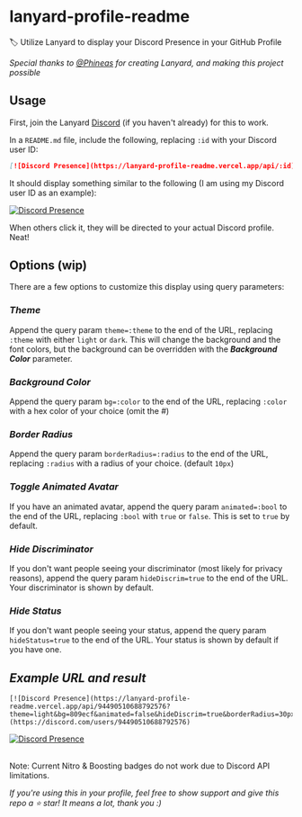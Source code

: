 <!-- markdownlint-disable -->
# lanyard-profile-readme

🏷️ Utilize Lanyard to display your Discord Presence in your GitHub Profile

_Special thanks to [@Phineas](https://github.com/Phineas/) for creating Lanyard, and making this project possible_

## Usage

First, join the Lanyard [Discord](https://discord.com/invite/WScAm7vNGF) (if you haven't already) for this to work.

In a `README.md` file, include the following, replacing `:id` with your Discord user ID:

```md
[![Discord Presence](https://lanyard-profile-readme.vercel.app/api/:id)](https://discord.com/users/:id)
```

It should display something similar to the following (I am using my Discord user ID as an example):

[![Discord Presence](https://lanyard-profile-readme.vercel.app/api/705665813994012695)](https://discord.com/users/705665813994012695)

When others click it, they will be directed to your actual Discord profile. Neat!

## Options (wip)

There are a few options to customize this display using query parameters:

### ___Theme___

Append the query param `theme=:theme` to the end of the URL, replacing `:theme` with either `light` or `dark`. This will change the background and the font colors, but the background can be overridden with the ___Background Color___ parameter.

### ___Background Color___

Append the query param `bg=:color` to the end of the URL, replacing `:color` with a hex color of your choice (omit the #)

### ___Border Radius___

Append the query param `borderRadius=:radius` to the end of the URL, replacing `:radius` with a radius of your choice. (default `10px`)

### ___Toggle Animated Avatar___

If you have an animated avatar, append the query param `animated=:bool` to the end of the URL, replacing `:bool` with `true` or `false`. This is set to `true` by default.

### ___Hide Discriminator___

If you don't want people seeing your discriminator (most likely for privacy reasons), append the query param `hideDiscrim=true` to the end of the URL. Your discriminator is shown by default. 

### ___Hide Status___

If you don't want people seeing your status, append the query param `hideStatus=true` to the end of the URL. Your status is shown by default if you have one. 

## ___Example URL and result___

```
[![Discord Presence](https://lanyard-profile-readme.vercel.app/api/94490510688792576?theme=light&bg=809ecf&animated=false&hideDiscrim=true&borderRadius=30px)](https://discord.com/users/94490510688792576)
```

[![Discord Presence](https://lanyard-profile-readme.vercel.app/api/94490510688792576?theme=light&bg=809ecf&animated=false&hideDiscrim=true&borderRadius=30px)](https://discord.com/users/94490510688792576)

\
Note: Current Nitro & Boosting badges do not work due to Discord API limitations.

_If you're using this in your profile, feel free to show support and give this repo a ⭐ star! It means a lot, thank you :)_